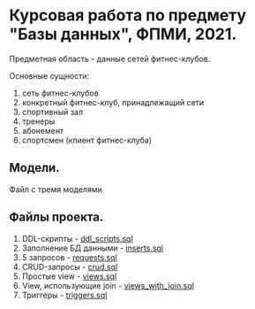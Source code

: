 # Курсовая работа по предмету "Базы данных", ФПМИ, 2021.
Предметная область - данные сетей фитнес-клубов.

Основные сущности:
1) сеть фитнес-клубов
2) конкретный фитнес-клуб, принадлежащий сети
3) спортивный зал
4) тренеры
5) абонемент
6) спортсмен (клиент фитнес-клуба)

## Модели.
Файл с тремя моделями

## Файлы проекта.
1) DDL-скрипты - [ddl_scripts.sql](ddl_scripts.sql)
2) Заполнение БД данными - [inserts.sql](inserts.sql)
3) 5 запросов - [requests.sql](requests.sql)
4) CRUD-запросы - [crud.sql](crud.sql)
5) Простые view - [views.sql](views.sql)
6) View, использующие join - [views_with_join.sql](views_with_join.sql)
7) Триггеры - [triggers.sql](triggers.sql)
